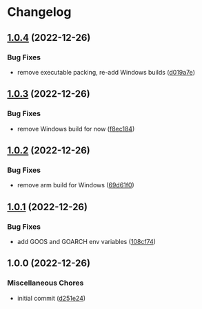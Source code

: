 # Changelog

## [1.0.4](https://github.com/Falklian/cloudflare-ddns/compare/v1.0.3...v1.0.4) (2022-12-26)


### Bug Fixes

* remove executable packing, re-add Windows builds ([d019a7e](https://github.com/Falklian/cloudflare-ddns/commit/d019a7ecd01aea522c8b382ac5540a0031a9548e))

## [1.0.3](https://github.com/Falklian/cloudflare-ddns/compare/v1.0.2...v1.0.3) (2022-12-26)


### Bug Fixes

* remove Windows build for now ([f8ec184](https://github.com/Falklian/cloudflare-ddns/commit/f8ec1844d7b8567e5e7cd7e9e585f04c12931173))

## [1.0.2](https://github.com/Falklian/cloudflare-ddns/compare/v1.0.1...v1.0.2) (2022-12-26)


### Bug Fixes

* remove arm build for Windows ([69d61f0](https://github.com/Falklian/cloudflare-ddns/commit/69d61f0d4a648c90637044f0af07cbe71d501050))

## [1.0.1](https://github.com/Falklian/cloudflare-ddns/compare/v1.0.0...v1.0.1) (2022-12-26)


### Bug Fixes

* add GOOS and GOARCH env variables ([108cf74](https://github.com/Falklian/cloudflare-ddns/commit/108cf743746149427bb24e6260e412c40adaa6b4))

## 1.0.0 (2022-12-26)


### Miscellaneous Chores

* initial commit ([d251e24](https://github.com/Falklian/cloudflare-ddns/commit/d251e2435dd4b1224d1372f3db35371f3e4f75de))
